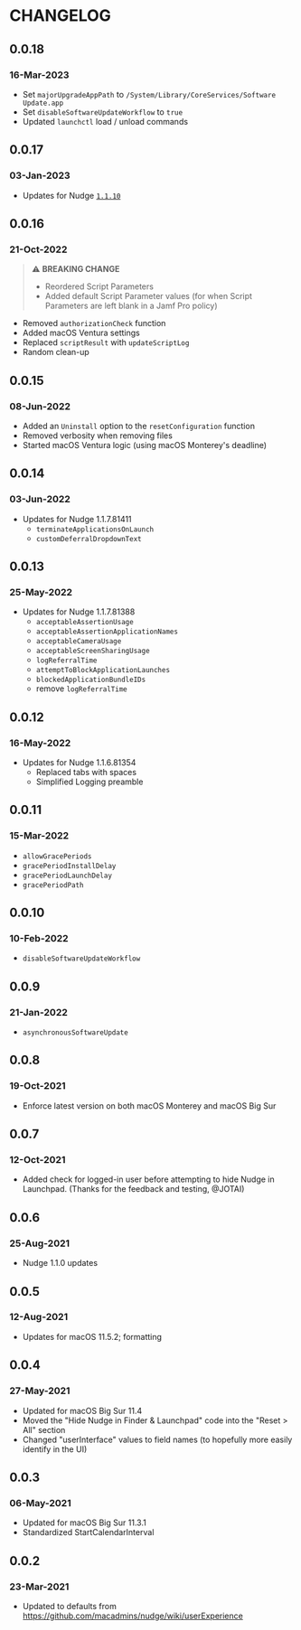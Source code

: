 # CHANGELOG

## 0.0.18
### 16-Mar-2023
- Set `majorUpgradeAppPath` to `/System/Library/CoreServices/Software Update.app`
- Set `disableSoftwareUpdateWorkflow` to `true`
- Updated `launchctl` load / unload commands

## 0.0.17
### 03-Jan-2023
- Updates for Nudge [`1.1.10`](https://github.com/macadmins/nudge/pull/435)

## 0.0.16
### 21-Oct-2022
> :warning: **BREAKING CHANGE**
>  - Reordered Script Parameters
> - Added default Script Parameter values (for when Script Parameters are left blank in a Jamf Pro policy)
- Removed `authorizationCheck` function
- Added macOS Ventura settings
- Replaced `scriptResult` with `updateScriptLog`
- Random clean-up

## 0.0.15
### 08-Jun-2022
- Added an `Uninstall` option to the `resetConfiguration` function
- Removed verbosity when removing files
- Started macOS Ventura logic (using macOS Monterey's deadline)

## 0.0.14
### 03-Jun-2022
- Updates for Nudge 1.1.7.81411
    - `terminateApplicationsOnLaunch`
    - `customDeferralDropdownText`

## 0.0.13
### 25-May-2022
- Updates for Nudge 1.1.7.81388
    - `acceptableAssertionUsage`
    - `acceptableAssertionApplicationNames`
    - `acceptableCameraUsage`
    - `acceptableScreenSharingUsage`
    - `logReferralTime`
    - `attemptToBlockApplicationLaunches`
    - `blockedApplicationBundleIDs`
    - remove `logReferralTime`

## 0.0.12
### 16-May-2022
- Updates for Nudge 1.1.6.81354
    - Replaced tabs with spaces
    - Simplified Logging preamble

## 0.0.11
### 15-Mar-2022
- `allowGracePeriods`
- `gracePeriodInstallDelay`
- `gracePeriodLaunchDelay`
- `gracePeriodPath`

## 0.0.10
### 10-Feb-2022
- `disableSoftwareUpdateWorkflow`

## 0.0.9
### 21-Jan-2022
- `asynchronousSoftwareUpdate`

## 0.0.8
### 19-Oct-2021
- Enforce latest version on both macOS Monterey and macOS Big Sur

## 0.0.7
### 12-Oct-2021
- Added check for logged-in user before attempting to hide Nudge in Launchpad. (Thanks for the feedback and testing, @JOTAI)

## 0.0.6
### 25-Aug-2021
- Nudge 1.1.0 updates

## 0.0.5
### 12-Aug-2021
- Updates for macOS 11.5.2; formatting

## 0.0.4
### 27-May-2021
- Updated for macOS Big Sur 11.4
- Moved the "Hide Nudge in Finder & Launchpad" code into the "Reset > All" section
- Changed "userInterface" values to field names (to hopefully more easily identify in the UI)

## 0.0.3
### 06-May-2021
- Updated for macOS Big Sur 11.3.1
- Standardized StartCalendarInterval

## 0.0.2
### 23-Mar-2021
- Updated to defaults from https://github.com/macadmins/nudge/wiki/userExperience